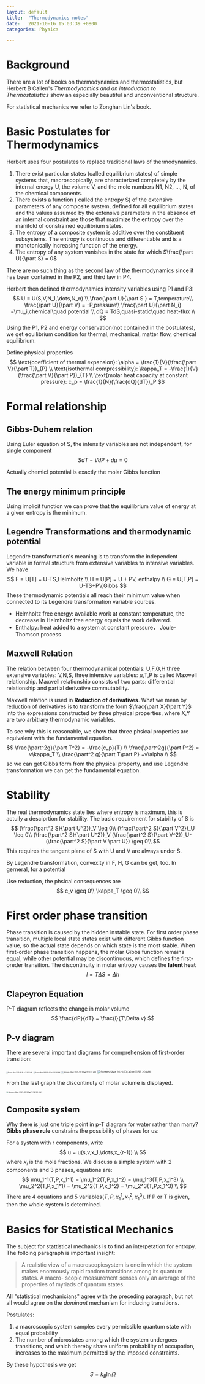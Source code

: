 ```yaml
---
layout: default
title:  "Thermodynamics notes"
date:   2021-10-16 15:03:39 +0800
categories: Physics

---
```


# Background

There are a lot of books on thermodynamics and thermostatistics, but Herbert B Callen's *Thermodynamics and an introduction to Thermostatistics* show an especially beautiful and unconventional structure.

For statistical mechanics we refer to Zonghan Lin's book.

# Basic Postulates for Thermodynamics

Herbert uses four postulates to replace traditional laws of thermodynamics.

1. There exist particular states (called equilibrium states) of simple systems that, macroscopically, are characterized completely by the internal energy U, the volume V, and the mole numbers N1, N2, ..., N, of the chemical components.
2. There exists a function ( called the entropy S) of the extensive parameters of any composite system, defined for all equilibrium states and the values assumed by the extensive parameters in the absence of an internal constraint are those that maximize the entropy over the manifold of constrained equilibrium states.
3. The entropy of a composite system is additive over the constituent subsystems. The entropy is continuous and differentiable and is a monotonically increasing function of the energy.
4. The entropy of any system vanishes in the state for which $\frac{\part U}{\part S} = 0$

There are no such thing as the second law of the thermodynamics since it has been contained in the P2, and third law in P4. 

Herbert then defined thermodynamics intensity variables using P1 and P3:
$$
U = U(S,V,N_1,\dots,N_n) \\
\frac{\part U}{\part S } = T,temperature\\
\frac{\part U}{\part V} = -P,pressure\\
\frac{\part U}{\part N_i} =\mu_i,chemical\quad potential \\
dQ = TdS,quasi-static\quad heat-flux \\
$$
Using the P1, P2 and energy conservation(not contained in the postulates), we get equilibrium condition for thermal, mechanical, matter flow, chemical equilibrium.

Define physical properties 
$$
\text{coefficient of thermal expansion}: \alpha = \frac{1}{V}(\frac{\part V}{\part T})_{P} \\
\text{isothermal compressibility}: \kappa_T = -\frac{1}{V}(\frac{\part V}{\part P})_{T} \\
\text{molar heat capacity at constant pressure}: c_p = \frac{1}{N}(\frac{dQ}{dT})_P
$$


# Formal relationship

## Gibbs-Duhem relation

Using Euler equation of S, the intensity variables are not independent, for single component 
$$
SdT-VdP+d\mu = 0
$$

Actually chemicl potential is exactly the molar Gibbs function

## The energy minimum principle

Using implicit function we can prove that the equilibrium value of energy at a given entropy is the minimum.

## Legendre Transformations and thermodynamic potential

Legendre transformation's meaning is to transform the independent variable in formal structure from extensive variables to intensive variables. We have
$$
F = U[T] = U-TS,Helmholtz \\
H = U[P] = U + PV, enthalpy \\
G = U[T,P] = U-TS+PV,Gibbs
$$
These thermodynamic potentials all reach their minimum value when connected to its Legendre transformation variable sources. 

- Helmholtz free energy: available work at constant temperature, the decrease in Helmholtz free energy equals the work delivered.
- Enthalpy: heat added to a system at constant pressure， Joule-Thomson process

## Maxwell Relation

The relation between four thermodynamical potentials: U,F,G,H three extensive variables: V,N,S, three intensive variables: $\mu$,T,P is called Maxwell relationship. Maxwell relationship consists of two parts: differential relationship and partial derivative commutability.

Maxwell relation is used in **Reduction of derivatives**. What we mean by reduction of derivatives is to transform the form $\frac{\part X}{\part Y}$ into the expressions constructed by three physical properties, where X,Y are two arbitrary thermodynamic variables.

To see why this is reasonable, we show that three phsical properties are equivalent with the fundamental equation. 
$$
\frac{\part^2g}{\part T^2} = -\frac{c_p}{T} \\
\frac{\part^2g}{\part P^2} = v\kappa_T \\
\frac{\part^2 g}{\part T\part P} =v\alpha  \\
$$
so we can get Gibbs form from the physical property, and use Legendre transformation we can get the fundamental equation.



# Stability

The real thermodynamics state lies where entropy is maximum, this is actully a desciprtion for stability. The basic requirement for stability of S is 
$$
(\frac{\part^2 S}{\part U^2})_V \leq 0\\
(\frac{\part^2 S}{\part V^2})_U \leq 0\\
(\frac{\part^2 S}{\part U^2})_V (\frac{\part^2 S}{\part V^2})_U-(\frac{\part^2 S}{\part V \part U}) \geq 0\\
$$
This requires the tangent plane of S with U and V are always under S.

By Legendre transformation, convexity in F, H, G can be get, too. In gerneral, for a potential 

Use reduction, the phsical consequences are 
$$
c_v \geq 0\\
\kappa_T \geq 0\\
$$




# First order phase transition

 Phase transition is caused by the hidden instable state. For first order phase transition, multiple local state states exist with different Gibbs function value, so the actual state depends on which state is the most stable. When first-order phase transition happens, the molar Gibbs function remains equal, while other potential may be discontinuous, which defines the first-oreder transition. The discontinuity in molar entropy causes the **latent heat**
$$
l = T\Delta S = \Delta h
$$

## Clapeyron Equation

P-T diagram reflects the change in molar volume
$$
\frac{dP}{dT} = \frac{l}{T\Delta v}
$$

## P-v diagram

There are several important diagrams for comprehension of first-order transition:

<img src="2021-10-16-Thermodynamics_notes.assets/Screen Shot 2021-10-30 at 11.51.13 AM.png" alt="Screen Shot 2021-10-30 at 11.51.13 AM" style="zoom:25%;" />

<img src="2021-10-16-Thermodynamics_notes.assets/Screen Shot 2021-10-30 at 11.51.44 AM.png" alt="Screen Shot 2021-10-30 at 11.51.44 AM" style="zoom:25%;" />

<img src="2021-10-16-Thermodynamics_notes.assets/Screen Shot 2021-10-30 at 11.52.12 AM.png" alt="Screen Shot 2021-10-30 at 11.52.12 AM" style="zoom:33%;" />

<img src="2021-10-16-Thermodynamics_notes.assets/Screen Shot 2021-10-30 at 11.53.20 AM.png" alt="Screen Shot 2021-10-30 at 11.53.20 AM" style="zoom:50%;" />

From the last graph the discontinuty of molar volume is displayed.

<img src="../../Library/Application Support/typora-user-images/Screen Shot 2021-10-30 at 11.58.55 AM.png" alt="Screen Shot 2021-10-30 at 11.58.55 AM" style="zoom:33%;" />

## Composite system

Why there is just one triple point in p-T diagram for water rather than many? **Gibbs phase rule** constrains the possibility of phases for us:

For a system with r components, write
$$
u = u(s,v,x_1,\dots,x_{r-1}) \\
$$
where $x_i$ is the mole fractions. We discuss a simple system with 2 components and 3 phases, equations are: 
$$
\mu_1^1(T,P,x_1^1) = \mu_1^2(T,P,x_1^2) = \mu_1^3(T,P,x_1^3)  \\
\mu_2^2(T,P,x_1^1) = \mu_2^2(T,P,x_1^2) = \mu_2^3(T,P,x_1^3)  \\
$$
There are 4 equations and 5 variables($T, P, x_1^1,x_1^2,x_1^3$). If P or T is given, then the whole system is determined. 





# Basics for Statistical Mechanics

The subject for stattistical mechanics is to find an interpetation for entropy. The folloing paragraph is important insight:

>  A realistic view of a macroscopicsystem is one in which the system makes enormously rapid random transitions among its quantum states. A macro- scopic measurement senses only an average of the properties of myriads of quantum states.

All "statistical mechanicians" agree with the preceding paragraph, but not all would agree on the *dominant* mechanism for inducing transitions.

Postulates: 

1. a macroscopic system samples every permissible quantum state with equal probability
2. The number of microstates among which the system undergoes transitions, and which thereby share uniform probability of occupation, increases to the maximum permitted by the imposed constraints.

By these hypothesis we get 
$$
S = k_B\ln \Omega
$$






















